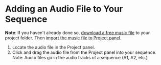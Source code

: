 # Adding an Audio File to Your Sequence

**Note**: If you haven't already done so, [download a free music file](/setting-up-your-project/downloading-free-music-from-youtube-to-your-project-folder.md) to your project folder. Then [import the music file to Project panel](/importing-and-working-with-media-files/importing-media-files.md).

1. Locate the audio file in the Project panel.
2. Click and drag the audio file from the Project panel into your sequence. Note: Audio files go in the audio tracks of a sequence \(A1, A2, etc.\)



